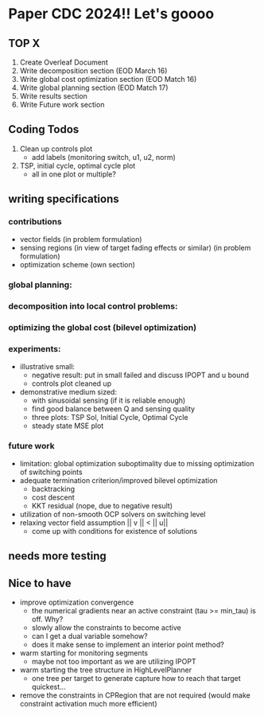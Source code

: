 
# Paper CDC 2024!! Let's goooo

## TOP X
1. Create Overleaf Document
2. Write decomposition section (EOD March 16)
3. Write global cost optimization section (EOD Match 16)
4. Write global planning section (EOD Match 17)
5. Write results section 
6. Write Future work section

## Coding Todos
1. Clean up controls plot
    - add labels (monitoring switch, u1, u2, norm)
2. TSP, initial cycle, optimal cycle plot
    - all in one plot or multiple?

## writing specifications
### contributions
- vector fields (in problem formulation)
- sensing regions (in view of target fading effects or similar) (in problem formulation)
- optimization scheme (own section)

### global planning:

### decomposition into local control problems:

### optimizing the global cost (bilevel optimization)

### experiments:
- illustrative small:
    - negative result: put in small failed and discuss IPOPT and u bound
    - controls plot cleaned up
- demonstrative medium sized:
    - with sinusoidal sensing (if it is reliable enough)
    - find good balance between Q and sensing quality
    - three plots: TSP Sol, Initial Cycle, Optimal Cycle
    - steady state MSE plot

### future work
- limitation: global optimization suboptimality due to missing optimization of switching points
- adequate termination criterion/improved bilevel optimization
    - backtracking
    - cost descent
    - KKT residual (nope, due to negative result)
- utilization of non-smooth OCP solvers on switching level
- relaxing vector field assumption || v || < || u|| 
    - come up with conditions for existence of solutions

## needs more testing

## Nice to have
- improve optimization convergence
    - the numerical gradients near an active constraint (tau >= min_tau) is off. Why?
    - slowly allow the constraints to become active
    - can I get a dual variable somehow?
    - does it make sense to implement an interior point method?
- warm starting for monitoring segments
    - maybe not too important as we are utilizing IPOPT
- warm starting the tree structure in HighLevelPlanner
    - one tree per target to generate capture how to reach that target quickest...
- remove the constraints in CPRegion that are not required (would make constraint activation much more efficient)